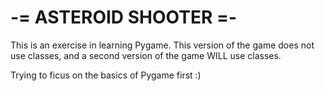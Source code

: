 # -= ASTEROID SHOOTER =-

This is an exercise in learning Pygame.
This version of the game does not use classes, and a second version of the game WILL use classes.

Trying to ficus on the basics of Pygame first :)